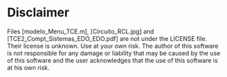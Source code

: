 # Disclaimer

Files [modelo_Menu_TCE.m], [Circuito_RCL.jpg] and [TCE2_Compt_Sistemas_EDO_EDO.pdf] are not under the LICENSE file. Their license is unknown. Use at your own risk. The author of this software is not responsible for any damage or liability that may be caused by the use of this software and the user acknowledges that the use of this software is at his own risk.
